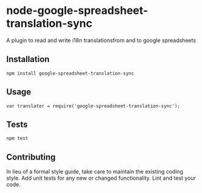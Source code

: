 # node-google-spreadsheet-translation-sync
A plugin to read and write i18n translationsfrom and to google spreadsheets

## Installation

  `npm install google-spreadsheet-translation-sync`

## Usage

    var translator = require('google-spreadsheet-translation-sync');
    
  


## Tests

  `npm test`

## Contributing

In lieu of a formal style guide, take care to maintain the existing coding style. Add unit tests for any new or changed functionality. Lint and test your code.
